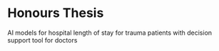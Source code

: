 # Honours Thesis
AI models for hospital length of stay for trauma patients with
decision support tool for doctors
